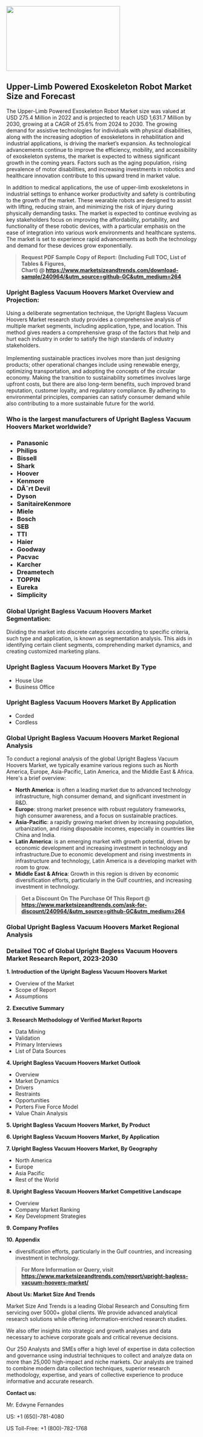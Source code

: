 <p><img class="alignnone size-medium wp-image-20088" src="https://ffe5etoiles.com/wp-content/uploads/2024/12/MST1-300x171.png" alt="" width="300" height="171" /></p><h2>Upper-Limb Powered Exoskeleton Robot Market Size and Forecast</h2><p>The Upper-Limb Powered Exoskeleton Robot Market size was valued at USD 275.4 Million in 2022 and is projected to reach USD 1,631.7 Million by 2030, growing at a CAGR of 25.6% from 2024 to 2030. The growing demand for assistive technologies for individuals with physical disabilities, along with the increasing adoption of exoskeletons in rehabilitation and industrial applications, is driving the market’s expansion. As technological advancements continue to improve the efficiency, mobility, and accessibility of exoskeleton systems, the market is expected to witness significant growth in the coming years. Factors such as the aging population, rising prevalence of motor disabilities, and increasing investments in robotics and healthcare innovation contribute to this upward trend in market value.</p><p>In addition to medical applications, the use of upper-limb exoskeletons in industrial settings to enhance worker productivity and safety is contributing to the growth of the market. These wearable robots are designed to assist with lifting, reducing strain, and minimizing the risk of injury during physically demanding tasks. The market is expected to continue evolving as key stakeholders focus on improving the affordability, portability, and functionality of these robotic devices, with a particular emphasis on the ease of integration into various work environments and healthcare systems. The market is set to experience rapid advancements as both the technology and demand for these devices grow exponentially.</p></p><blockquote id="" class=""><strong>Request PDF Sample Copy of Report: (Including Full TOC, List of Tables &amp; Figures, Chart)&nbsp;@&nbsp;<strong><a href="https://www.marketsizeandtrends.com/download-sample/240964/&utm_source=github-GC&utm_medium=264" target="_blank">https://www.marketsizeandtrends.com/download-sample/240964/&utm_source=github-GC&utm_medium=264</a></strong></strong></blockquote><h3 id="" class="">Upright Bagless Vacuum Hoovers Market&nbsp;Overview and Projection:</h3><p id="" class="">Using a deliberate segmentation technique, the Upright Bagless Vacuum Hoovers Market research study provides a comprehensive analysis of multiple market segments, including application, type, and location. This method gives readers a comprehensive grasp of the factors that help and hurt each industry in order to satisfy the high standards of industry stakeholders. <br /> <br />Implementing sustainable practices involves more than just designing products; other operational changes include using renewable energy, optimizing transportation, and adopting the concepts of the circular economy. Making the transition to sustainability sometimes involves large upfront costs, but there are also long-term benefits, such improved brand reputation, customer loyalty, and regulatory compliance. By adhering to environmental principles, companies can satisfy consumer demand while also contributing to a more sustainable future for the world.</p><h3 id="" class="">Who is the largest manufacturers of&nbsp;Upright Bagless Vacuum Hoovers Market worldwide?</h3><h3 class=""><p><ul><li>Panasonic </li><li> Philips </li><li> Bissell </li><li> Shark </li><li> Hoover </li><li> Kenmore </li><li> DÃ¯rt Devil </li><li> Dyson </li><li> SanitaireKenmore </li><li> Miele </li><li> Bosch </li><li> SEB </li><li> TTI </li><li> Haier </li><li> Goodway </li><li> Pacvac </li><li> Karcher </li><li> Dreametech </li><li> TOPPIN </li><li> Eureka </li><li> Simplicity</li></ul></p></h3><h3 id="" class="">Global&nbsp;Upright Bagless Vacuum Hoovers Market Segmentation:</h3><p id="" class="">Dividing the market into discrete categories according to specific criteria, such type and application, is known as segmentation analysis. This aids in identifying certain client segments, comprehending market dynamics, and creating customized marketing plans.</p><h3 id="" class="">Upright Bagless Vacuum Hoovers Market&nbsp;By Type</h3><p><p><ul><li>House Use</li><li> Business Office</p></li></ul></p></p><h3 id="" class="">Upright Bagless Vacuum Hoovers Market&nbsp;By Application</h3><p class=""><p><ul><li>Corded</li><li> Cordless</li></ul></p></p><h3 id="" class="">Global Upright Bagless Vacuum Hoovers Market Regional Analysis</h3><p id="" class="">To conduct a regional analysis of the global Upright Bagless Vacuum Hoovers Market, we typically examine various regions such as North America, Europe, Asia-Pacific, Latin America, and the Middle East &amp; Africa. Here's a brief overview:</p><ul><li><strong>North America</strong>: is often a leading market due to advanced technology infrastructure, high consumer demand, and significant investment in R&amp;D.</li><li><strong>Europe</strong>: strong market presence with robust regulatory frameworks, high consumer awareness, and a focus on sustainable practices.</li><li><strong>Asia-Pacific</strong>: a rapidly growing market driven by increasing population, urbanization, and rising disposable incomes, especially in countries like China and India.</li><li><strong>Latin America</strong>: is an emerging market with growth potential, driven by economic development and increasing investment in technology and infrastructure.Due to economic development and rising investments in infrastructure and technology, Latin America is a developing market with room to grow.</li><li><strong>Middle East &amp; Africa</strong>: Growth in this region is driven by economic diversification efforts, particularly in the Gulf countries, and increasing investment in technology.</li></ul><blockquote id="" class=""><strong>Get a Discount On The Purchase Of This Report @ <strong><a href="https://www.marketsizeandtrends.com/ask-for-discount/240964/&utm_source=github-GC&utm_medium=264" target="_blank">https://www.marketsizeandtrends.com/ask-for-discount/240964/&utm_source=github-GC&utm_medium=264</a></strong></strong></blockquote><h3 id="" class="">Global Upright Bagless Vacuum Hoovers Market Regional Analysis</h3><h3 id="" class="">Detailed TOC of Global Upright Bagless Vacuum Hoovers Market Research Report, 2023-2030</h3><p id="" class=""><strong>1. Introduction of the Upright Bagless Vacuum Hoovers Market</strong></p><ul><li>Overview of the Market</li><li>Scope of Report</li><li>Assumptions</li></ul><p id="" class=""><strong>2. Executive Summary</strong></p><p id="" class=""><strong>3. Research Methodology of Verified Market Reports</strong></p><ul><li>Data Mining</li><li>Validation</li><li>Primary Interviews</li><li>List of Data Sources</li></ul><p id="" class=""><strong>4. Upright Bagless Vacuum Hoovers Market Outlook</strong></p><ul><li>Overview</li><li>Market Dynamics</li><li>Drivers</li><li>Restraints</li><li>Opportunities</li><li>Porters Five Force Model</li><li>Value Chain Analysis</li></ul><p id="" class=""><strong>5. Upright Bagless Vacuum Hoovers Market, By Product</strong></p><p id="" class=""><strong>6. Upright Bagless Vacuum Hoovers Market, By Application</strong></p><p id="" class=""><strong>7. Upright Bagless Vacuum Hoovers Market, By Geography</strong></p><ul><li>North America</li><li>Europe</li><li>Asia Pacific</li><li>Rest of the World</li></ul><p id="" class=""><strong>8. Upright Bagless Vacuum Hoovers Market Competitive Landscape</strong></p><ul><li>Overview</li><li>Company Market Ranking</li><li>Key Development Strategies</li></ul><p id="" class=""><strong>9. Company Profiles</strong></p><p id="" class=""><strong>10. Appendix</strong></p><ul><li>diversification efforts, particularly in the Gulf countries, and increasing investment in technology.</li></ul><blockquote id="" class=""><strong>For More Information or Query, visit <strong><strong><a href="https://www.marketsizeandtrends.com/report/upright-bagless-vacuum-hoovers-market/" target="_blank">https://www.marketsizeandtrends.com/report/upright-bagless-vacuum-hoovers-market/</a></strong></strong></strong></blockquote><p id="" class=""><strong>About Us: Market Size And Trends</strong></p><p id="" class="">Market Size And Trends is a leading Global Research and Consulting firm servicing over 5000+ global clients. We provide advanced analytical research solutions while offering information-enriched research studies.</p><p id="" class="">We also offer insights into strategic and growth analyses and data necessary to achieve corporate goals and critical revenue decisions.</p><p id="" class="">Our 250 Analysts and SMEs offer a high level of expertise in data collection and governance using industrial techniques to collect and analyze data on more than 25,000 high-impact and niche markets. Our analysts are trained to combine modern data collection techniques, superior research methodology, expertise, and years of collective experience to produce informative and accurate research.</p><p id="" class=""><strong>Contact us:</strong></p><p id="" class="">Mr. Edwyne Fernandes</p><p id="" class="">US: +1 (650)-781-4080</p><p id="" class="">US Toll-Free: +1 (800)-782-1768</p>
